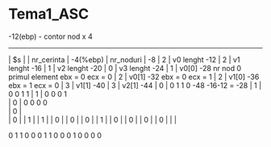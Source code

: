 # Tema1_ASC

-12(ebp) - contor nod x 4  
_______________
|     $s      |
| nr_cerinta  |                         -4(%ebp)
| nr_noduri   |                         -8
|      2      |     v0 lenght           -12
|      2      |     v1 lenght           -16
|      1      |     v2 lenght           -20
|      0      |     v3 lenght           -24
|      1      |     v0[0]               -28      nr nod 0 primul element    ebx = 0     ecx = 0
|      2      |     v0[1]               -32           ebx = 0      ecx = 1
|      2      |     v1[0]               -36           ebx = 1      ecx = 0
|      3      |     v1[1]               -40
|      3      |     v2[1]               -44
|      0      |          0 1 1 0        -48 -16-12 = -28
|      1      |          0 0 1 1
|      1      |          0 0 0 1           
|      0      |          0 0 0 0            
|      0      |                             
|      0      |
|      1      |
|      1      |
|      0      |
|      0      |
|      0      |
|      1      |
|      0      |
|      0      |
|      0      |
|      0      |
|             |

0 1 1 0
0 0 1 1
0 0 0 1
0 0 0 0